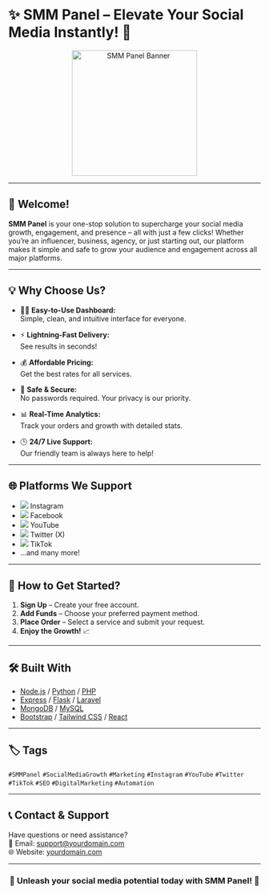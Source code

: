 # ✨ SMM Panel – Elevate Your Social Media Instantly! 🚀

<div align="center">
  <img src="https://www.big-red-digital.com/images/blogimages/social-media-networks.jpg" alt="SMM Panel Banner" width="250"/>
</div>

---

## 🎉 Welcome!

**SMM Panel** is your one-stop solution to supercharge your social media growth, engagement, and presence – all with just a few clicks! Whether you’re an influencer, business, agency, or just starting out, our platform makes it simple and safe to grow your audience and engagement across all major platforms.

---

## 💡 Why Choose Us?

- 🧑‍💻 **Easy-to-Use Dashboard:**  
  Simple, clean, and intuitive interface for everyone.

- ⚡ **Lightning-Fast Delivery:**  
  See results in seconds!

- 💰 **Affordable Pricing:**  
  Get the best rates for all services.

- 🔐 **Safe & Secure:**  
  No passwords required. Your privacy is our priority.

- 📊 **Real-Time Analytics:**  
  Track your orders and growth with detailed stats.

- 🕒 **24/7 Live Support:**  
  Our friendly team is always here to help!

---

## 🌐 Platforms We Support

- <img src="https://img.icons8.com/color/24/instagram-new.png"/> Instagram  
- <img src="https://img.icons8.com/color/24/facebook-new.png"/> Facebook  
- <img src="https://img.icons8.com/color/24/youtube-play.png"/> YouTube  
- <img src="https://img.icons8.com/color/24/twitter--v1.png"/> Twitter (X)  
- <img src="https://img.icons8.com/color/24/tiktok.png"/> TikTok  
- ...and many more!

---

## 🚦 How to Get Started?

1. **Sign Up** – Create your free account.
2. **Add Funds** – Choose your preferred payment method.
3. **Place Order** – Select a service and submit your request.
4. **Enjoy the Growth!** 📈

---

## 🛠️ Built With

- [Node.js](https://nodejs.org/) / [Python](https://www.python.org/) / [PHP](https://www.php.net/)
- [Express](https://expressjs.com/) / [Flask](https://flask.palletsprojects.com/) / [Laravel](https://laravel.com/)
- [MongoDB](https://www.mongodb.com/) / [MySQL](https://www.mysql.com/)
- [Bootstrap](https://getbootstrap.com/) / [Tailwind CSS](https://tailwindcss.com/) / [React](https://react.dev/)

---

## 🏷️ Tags

`#SMMPanel` `#SocialMediaGrowth` `#Marketing` `#Instagram` `#YouTube` `#Twitter` `#TikTok` `#SEO` `#DigitalMarketing` `#Automation`

---

## 📞 Contact & Support

Have questions or need assistance?  
📧 Email: [support@yourdomain.com](mailto:support@yourdomain.com)  
🌐 Website: [yourdomain.com](https://yourdomain.com)

---

<div align="center">

### 🌟 Unleash your social media potential today with **SMM Panel**! 🌟

</div>
